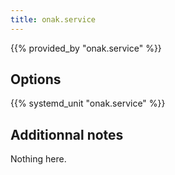 ```yaml
---
title: onak.service
---
```


{{% provided_by "onak.service" %}}

## Options

{{% systemd_unit "onak.service" %}}

## Additionnal notes

Nothing here.